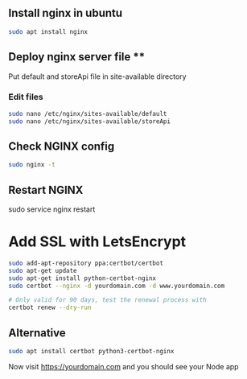 ## Install nginx in ubuntu
```bash
sudo apt install nginx
```

## Deploy nginx server file **
Put default and storeApi file in site-available directory
  ### Edit files
  ```bash
  sudo nano /etc/nginx/sites-available/default
  sudo nano /etc/nginx/sites-available/storeApi
  ```
  
## Check NGINX config
```bash
sudo nginx -t
```

## Restart NGINX
sudo service nginx restart

# Add SSL with LetsEncrypt
```bash
sudo add-apt-repository ppa:certbot/certbot
sudo apt-get update
sudo apt-get install python-certbot-nginx
sudo certbot --nginx -d yourdomain.com -d www.yourdomain.com

# Only valid for 90 days, test the renewal process with
certbot renew --dry-run
```

## Alternative
```bash
sudo apt install certbot python3-certbot-nginx
```

Now visit https://yourdomain.com and you should see your Node app